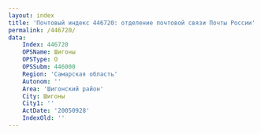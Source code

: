 ```yaml
---
layout: index
title: 'Почтовый индекс 446720: отделение почтовой связи Почты России'
permalink: /446720/
data:
    Index: 446720
    OPSName: Шигоны
    OPSType: О
    OPSSubm: 446000
    Region: 'Самарская область'
    Autonom: ''
    Area: 'Шигонский район'
    City: Шигоны
    City1: ''
    ActDate: '20050928'
    IndexOld: ''
---
```

